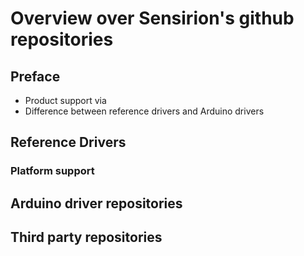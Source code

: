 # Overview over Sensirion's github repositories

## Preface
- Product support via
- Difference between reference drivers and Arduino drivers

## Reference Drivers

### Platform support


## Arduino driver repositories

## Third party repositories